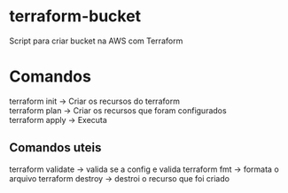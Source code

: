 # terraform-bucket
Script para criar bucket na AWS com Terraform

# Comandos
terraform init -> Criar os recursos do terraform<br>
terraform plan -> Criar os recursos que foram configurados<br>
terraform apply -> Executa

## Comandos uteis
terraform validate -> valida se a config e valida
terraform fmt -> formata o arquivo
terraform destroy -> destroi o recurso que foi criado
